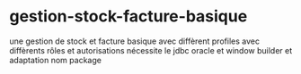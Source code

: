 # gestion-stock-facture-basique
une gestion de stock et facture basique avec diffèrent profiles avec diffèrents rôles et autorisations nécessite le jdbc oracle et window builder  et adaptation nom package
